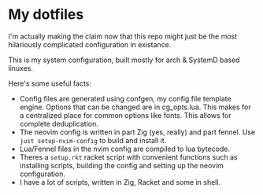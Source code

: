 # My dotfiles

I'm actually making the claim now that this repo might just be the most hilariously complicated configuration in existance.

This is my system configuration, built mostly for arch & SystemD based linuxes.

Here's some useful facts:

- Config files are generated using confgen, my config file template engine. Options that can be changed are in cg_opts.lua. This makes for a centralized place for common options like fonts. This allows for complete deduplication.
- The neovim config is written in part Zig (yes, really) and part fennel. Use `just setup-nvim-config` to build and install it.
- Lua/Fennel files in the nvim config are compiled to lua bytecode.
- Theres a `setup.rkt` racket script with convenient functions such as installing scripts, building the config and setting up the neovim configuration.
- I have a lot of scripts, written in Zig, Racket and some in shell.
